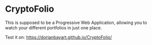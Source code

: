 # CryptoFolio
This is supposed to be a Progressive Web Application, allowing you to watch your different portfolios in just one place.

Test it on: https://dorianbayart.github.io/CryptoFolio/
